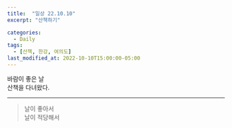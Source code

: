 ```yaml
---
title:  "일상 22.10.10"
excerpt: "산책하기"

categories:
  - Daily
tags:
  - [산책, 한강, 여의도]
last_modified_at: 2022-10-10T15:00:00-05:00
---
```


바람이 좋은 날  
산책을 다녀왔다.  
  
- - - 
> 날이 좋아서   
> 날이 적당해서
